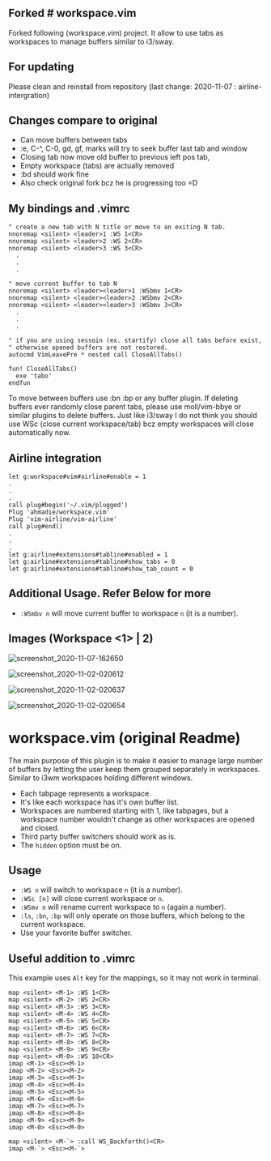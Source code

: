 ## Forked # workspace.vim

Forked following (workspace.vim) project. It allow to use tabs as workspaces to manage buffers similar to i3/sway.

## For updating

Please clean and reinstall from repository (last change: 2020-11-07 : airline-intergration)

## Changes compare to original

- Can move buffers between tabs
- :e, C-^, C-0, gd, gf, marks will try to seek buffer last tab and window
- Closing tab now move old buffer to previous left pos tab,
- Empty workspace (tabs) are actually removed
- :bd should work fine
- Also check original fork bcz he is progressing too =D

## My bindings and .vimrc

```vim
" create a new tab with N title or move to an exiting N tab.
nnoremap <silent> <leader>1 :WS 1<CR>
nnoremap <silent> <leader>2 :WS 2<CR>
nnoremap <silent> <leader>3 :WS 3<CR>
  .
  .
  .
```

```vim
" move current buffer to tab N
nnoremap <silent> <leader><leader>1 :WSbmv 1<CR>
nnoremap <silent> <leader><leader>2 :WSbmv 2<CR>
nnoremap <silent> <leader><leader>3 :WSbmv 3<CR>
  .
  .
  .
```

```vim
" if you are using sessoin (ex. startify) close all tabs before exist,
" otherwise opened buffers are not restored.
autocmd VimLeavePre * nested call CloseAllTabs()

fun! CloseAllTabs()
  exe 'tabo'
endfun
```

To move between buffers use :bn :bp or any buffer plugin. If deleting buffers ever randomly close parent tabs, please use moll/vim-bbye or similar plugins to delete buffers. Just like i3/sway I do not think you should use WSc (close current workspace/tab) bcz empty workspaces will close automatically now.

## Airline integration

```non-offecial airline intergration, see screenshot below
let g:workspace#vim#airline#enable = 1
.
.
.
call plug#begin('~/.vim/plugged')
Plug 'ahmadie/workspace.vim'
Plug 'vim-airline/vim-airline'
call plug#end()
.
.
.
let g:airline#extensions#tabline#enabled = 1
let g:airline#extensions#tabline#show_tabs = 0
let g:airline#extensions#tabline#show_tab_count = 0
```

## Additional Usage. Refer Below for more

- `:WSmbv n` will move current buffer to workspace `n` (it is a number).

## Images (Workspace <1> | 2)

![screenshot_2020-11-07-162650](https://user-images.githubusercontent.com/355729/98434787-1decfe00-2116-11eb-9315-7efe9b497999.png)

![screenshot_2020-11-02-020612](https://user-images.githubusercontent.com/355729/97809539-b9164b80-1cb0-11eb-9e95-7e5837c81133.png)

![screenshot_2020-11-02-020637](https://user-images.githubusercontent.com/355729/97809527-aef44d00-1cb0-11eb-908a-a692f29eafd3.png)

![screenshot_2020-11-02-020654](https://user-images.githubusercontent.com/355729/97809516-a6037b80-1cb0-11eb-8def-b6aacd4b11e3.png)

# workspace.vim (original Readme)

The main purpose of this plugin is to make it easier
to manage large number of buffers by letting the user
keep them grouped separately in workspaces.
Similar to i3wm workspaces holding different windows.

- Each tabpage represents a workspace.
- It's like each workspace has it's own buffer list.
- Workspaces are numbered starting with 1, like tabpages,
  but a workspace number wouldn't change as other workspaces are opened and closed.
- Third party buffer switchers should work as is.
- The `hidden` option must be on.

## Usage

- `:WS n` will switch to workspace `n` (it is a number).
- `:WSc [n]` will close current workspace or `n`.
- `:WSmv n` will rename current workspace to `n` (again a number).
- `:ls`, `:bn`, `:bp` will only operate on those buffers, which belong to the current workspace.
- Use your favorite buffer switcher.

## Useful addition to .vimrc

This example uses `Alt` key for the mappings, so it may not work in terminal.

```vim
map <silent> <M-1> :WS 1<CR>
map <silent> <M-2> :WS 2<CR>
map <silent> <M-3> :WS 3<CR>
map <silent> <M-4> :WS 4<CR>
map <silent> <M-5> :WS 5<CR>
map <silent> <M-6> :WS 6<CR>
map <silent> <M-7> :WS 7<CR>
map <silent> <M-8> :WS 8<CR>
map <silent> <M-9> :WS 9<CR>
map <silent> <M-0> :WS 10<CR>
imap <M-1> <Esc><M-1>
imap <M-2> <Esc><M-2>
imap <M-3> <Esc><M-3>
imap <M-4> <Esc><M-4>
imap <M-5> <Esc><M-5>
imap <M-6> <Esc><M-6>
imap <M-7> <Esc><M-7>
imap <M-8> <Esc><M-8>
imap <M-9> <Esc><M-9>
imap <M-0> <Esc><M-0>

map <silent> <M-`> :call WS_Backforth()<CR>
imap <M-`> <Esc><M-`>
```
